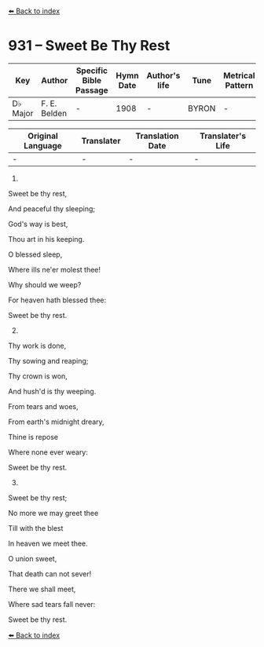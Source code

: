 [⬅️ Back to index](../README.md)

# 931 – Sweet Be Thy Rest

Key | Author   | Specific Bible Passage     |Hymn Date |Author's life |Tune |Metrical Pattern   |Composer/Source
-- | --------- | ---------------------------|----------|--------------|-----|-------------------|-------------  
D♭ Major |F. E. Belden |- |1908 |- |BYRON |- |D. S. Hakes

Original Language | Translater | Translation Date   | Translater's Life  
----------------- | --------- | --------------------|-------------     
\- |- |- |-




1.

Sweet be thy rest,

And peaceful thy sleeping;

God's way is best,

Thou art in his keeping.

O blessed sleep,

Where ills ne'er molest thee!

Why should we weep?

For heaven hath blessed thee:

Sweet be thy rest.



2.

Thy work is done,

Thy sowing and reaping;

Thy crown is won,

And hush'd is thy weeping.

From tears and woes,

From earth's midnight dreary,

Thine is repose

Where none ever weary:

Sweet be thy rest.



3.

Sweet be thy rest;

No more we may greet thee

Till with the blest

In heaven we meet thee.

O union sweet,

That death can not sever!

There we shall meet,

Where sad tears fall never:

Sweet be thy rest.

[⬅️ Back to index](../README.md)
